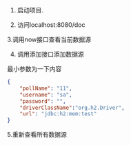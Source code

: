 1. 启动项目.

2. 访问localhost:8080/doc

3.调用now接口查看当前数据源

4. 调用添加接口添加数据源

最小参数为一下内容

```json
{
    "pollName": "11",
    "username": "sa",
    "password": "",
    "driverClassName":"org.h2.Driver",
    "url": "jdbc:h2:mem:test"
}
```

5.重新查看所有数据源
